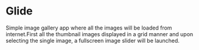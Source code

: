 # Glide
Simple image gallery app where all the images will be loaded from internet.First all the thumbnail images displayed in a grid manner and upon selecting the single image, a fullscreen image slider will be launched.

